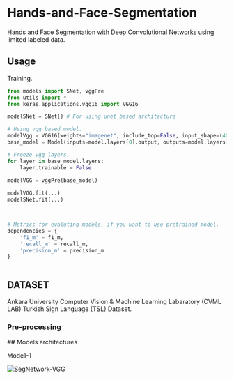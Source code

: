 # Hands-and-Face-Segmentation
Hands and Face Segmentation with Deep Convolutional Networks using limited labeled data.



## Usage

Training.

```python
from models import SNet, vggPre
from utils import *
from keras.applications.vgg16 import VGG16

modelSNet = SNet() # For using unet based architecture

# Using vgg based model.
modelVgg = VGG16(weights="imagenet", include_top=False, input_shape=(400,400,3))
base_model = Model(inputs=model.layers[0].output, outputs=model.layers[10].output)

# Freeze vgg layers.
for layer in base_model.layers:
    layer.trainable = False
    
modelVGG = vggPre(base_model)

modelVGG.fit(...)
modelSNet.fit(...)



# Metrics for evaluting models, if you want to use pretrained model.
dependencies = {
	'f1_m' = f1_m,
	'recall_m' = recall_m,
	'precision_m' = precision_m
}



```

## DATASET

Ankara University Computer Vision & Machine Learning Labaratory (CVML LAB) Turkish Sign Language (TSL) Dataset.

### Pre-processing



## Models architectures

Mode1-1

![SegNetwork-VGG](https://user-images.githubusercontent.com/23141486/65586920-a7328700-df8d-11e9-9c79-009eba1c5592.jpg)




